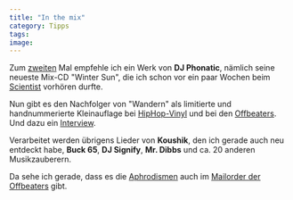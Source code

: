 ```yaml
---
title: "In the mix"
category: Tipps
tags: 
image: 
---
```


Zum [zweiten](http://www.misantropolis.de/2006/01/und-noch-ein-tipp) Mal empfehle ich ein Werk von **DJ Phonatic**, nämlich seine neueste Mix-CD "Winter Sun", die ich schon vor ein paar Wochen beim [Scientist](http://www.djscientist.com) vorhören durfte.  

  

Nun gibt es den Nachfolger von "Wandern" als limitierte und handnummerierte Kleinauflage bei [HipHop-Vinyl](http://www.hhv.de/item_60251.html) und bei den [Offbeaters](http://www.offbeaters.de). Und dazu ein [Interview](http://www.heftig.com/home/text.php?sessionID=cQxZPXFYbepz6RqIoBTF&ka_id=79&doc_id=8200).  

  

Verarbeitet werden übrigens Lieder von **Koushik**, den ich gerade auch neu entdeckt habe, **Buck 65**, **DJ Signify**, **Mr. Dibbs** und ca. 20 anderen Musikzauberern.  

  

Da sehe ich gerade, dass es die [Aphrodismen](http://www.misantropolis.de/info/Aphrodismen) auch im [Mailorder der Offbeaters](http://www.mailorder.offbeaters.com/) gibt.